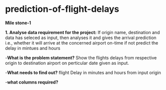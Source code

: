 # prediction-of-flight-delays
**Mile stone-1**

**1. Analyse data requirement for the project:**
If origin name, destination and data has seleced as input, then analyses it and gives the arrival prediction
i.e., whether it will arrive at the concerned airport on-time if not predict the delay in mintues and hours 


-**What is the problem statement?**
        Show the flights delays from respective origin to destination airport on perticular date given as input.
        
-**What needs to find out?**
        flight Delay in minutes and hours from input origin
        
-**what columns required?**
        
